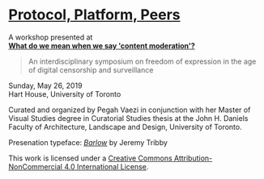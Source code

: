 # [Protocol, Platform, Peers](https://www.are.na/garry-ing/protocol-platform-peers)

A workshop presented at  
**[What do we mean when we say 'content moderation'?](https://contentmoderation.art/)**

> An interdisciplinary symposium on freedom of expression
in the age of digital censorship and surveillance

Sunday, May 26, 2019  
Hart House, University of Toronto

Curated and organized by Pegah Vaezi in conjunction with her Master of Visual Studies degree in Curatorial Studies thesis at the John H. Daniels Faculty of Architecture, Landscape and Design, University of Toronto.

Presenation typeface: _[Barlow](https://github.com/jpt/barlow)_ by Jeremy Tribby

This work is licensed under a [Creative Commons Attribution-NonCommercial 4.0 International License](https://creativecommons.org/licenses/by-nc/4.0/).

